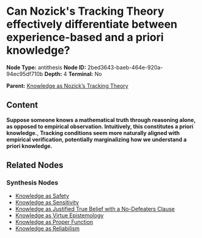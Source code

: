 # Can Nozick's Tracking Theory effectively differentiate between experience-based and a priori knowledge?

**Node Type:** antithesis
**Node ID:** 2bed3643-baeb-464e-920a-94ec95df710b
**Depth:** 4
**Terminal:** No

**Parent:** [Knowledge as Nozick’s Tracking Theory](knowledge-as-nozicks-tracking-theory-synthesis-7493f9f6-30d1-4288-be5f-af28c330e668.md)

## Content

**Suppose someone knows a mathematical truth through reasoning alone, as opposed to empirical observation. Intuitively, this constitutes a priori knowledge.**, **Tracking conditions seem more naturally aligned with empirical verification, potentially marginalizing how we understand a priori knowledge.**

## Related Nodes

### Synthesis Nodes

- [Knowledge as Safety](knowledge-as-safety-synthesis-2c2fda09-ca22-46ff-93bc-1687f099fb4a.md)
- [Knowledge as Sensitivity](knowledge-as-sensitivity-synthesis-1d0b3050-ca98-4400-8201-bdcb0cb7ce3d.md)
- [Knowledge as Justified True Belief with a No-Defeaters Clause](knowledge-as-justified-true-belief-with-a-no-defeaters-clause-synthesis-23be7fd4-f3e1-4e31-a386-29a38420b5af.md)
- [Knowledge as Virtue Epistemology](knowledge-as-virtue-epistemology-synthesis-41b1c7ea-3de6-43be-801d-3298472e8342.md)
- [Knowledge as Proper Function](knowledge-as-proper-function-synthesis-fce8f636-303b-49bc-b177-4ce42839ae4f.md)
- [Knowledge as Reliabilism](knowledge-as-reliabilism-synthesis-fb64517d-48aa-4915-a313-05d3e480bac2.md)
